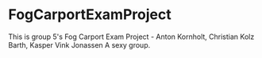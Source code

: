 # FogCarportExamProject
This is group 5's Fog Carport Exam Project - Anton Kornholt, Christian Kolz Barth, Kasper Vink Jonassen
A sexy group.

